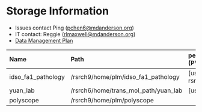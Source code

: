 # Storage Information

- Issues contact Ping (pchen6@mdanderson.org)
- IT contact: Reggie (rlmaxwell@mdanderson.org)
- [Data Management Plan](./docs/IDSO-FA1-Pathology-DMP-Latest.pdf)

| Name                | Path                                  |   persistentVolumeClaim (PVC)  | Capacity     | Available  |
| :-------------------| :------------------------------------ | :----------------------------- | :----------- | :----------|
| idso_fa1_pathology  | /rsrch9/home/plm/idso_fa1_pathology   | [username]-gpu-rsrch9-home-plm | 380 TB       | 153 TB     |
| yuan_lab            | /rsrch6/home/trans_mol_path/yuan_lab  | [username]-gpu-lab             | 203 TB       | 39 TB      |
| polyscope           | /rsrch9/home/plm/polyscope            |                                |  16 TB       | 11.8 TB    |
